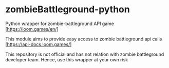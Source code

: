 # zombieBattleground-python
Python wrapper for zombie-battleground API game [https://loom.games/en/]

This module aims to provide easy access to zombie battleground api calls [https://api-docs.loom.games/]

This repository is not official and has not relation with zombie battleground developer team. Hence, use this wrapper at your own risk